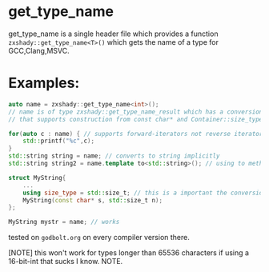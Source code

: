 # get_type_name<T>

get_type_name is a single header file which provides a function `zxshady::get_type_name<T>()` which 
gets the name of a type for GCC,Clang,MSVC.

# Examples:
```cpp
auto name = zxshady::get_type_name<int>(); 
// name is of type zxshady::get_type_name_result which has a conversion operator to any type
// that supports construction from const char* and Container::size_type of the type

for(auto c : name) { // supports forward-iterators not reverse iterators though
    std::printf("%c",c); 
}
std::string string = name; // converts to string implicitly
std::string string2 = name.template to<std::string>(); // using to method

struct MyString{
    ...
    using size_type = std::size_t; // this is a important the conversion functions uses this alias
    MyString(const char* s, std::size_t n);
};

MyString mystr = name; // works 

```



tested on `godbolt.org` on every compiler version there.


[NOTE] this won't work for types longer than 65536 characters if using a 16-bit-int that sucks I know.
NOTE.
